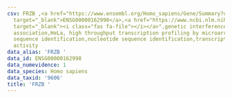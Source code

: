 ```yaml
---
csv: FRZB ,<a href="https://www.ensembl.org/Homo_sapiens/Gene/Summary?db=core;g=ENSG00000162998"
  target="_blank">ENSG00000162998</a>,<a href="https://www.ncbi.nlm.nih.gov/pubmed/28369544"
  target="_blank"><i class="fas fa-file"></i></a>",genetic interference,functional
  association,HeLa, high throughput transcription profiling by microarray,nucleotide
  sequence identification,nucleotide sequence identification,transcriptional regulation,up-regulates
  activity
data_alias: 'FRZB '
data_id: ENSG00000162998
data_numevidence: 1
data_species: Homo sapiens
data_taxid: '9606'
title: 'FRZB '
---
```

